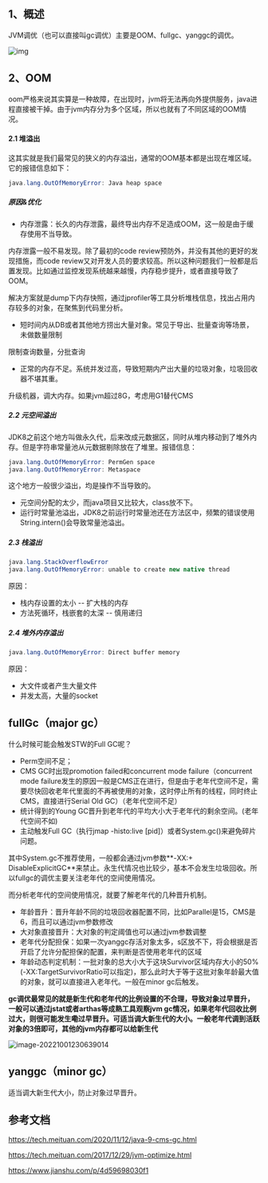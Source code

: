 ## 1、概述

JVM调优（也可以直接叫gc调优）主要是OOM、fullgc、yanggc的调优。

![img](https://yusheng-picgo.oss-cn-beijing.aliyuncs.com/picgo/cac9845d64448288663cdee901b2797f312301.png)

## 2、OOM

oom严格来说其实算是一种故障，在出现时，jvm将无法再向外提供服务，java进程直接被干掉。由于jvm内存分为多个区域，所以也就有了不同区域的OOM情况。

#### 2.1 堆溢出

这其实就是我们最常见的狭义的内存溢出，通常的OOM基本都是出现在堆区域。它的报错信息如下：

```java
java.lang.OutOfMemoryError: Java heap space
```

##### 原因&优化

- 内存泄露：长久的内存泄露，最终导出内存不足造成OOM，这一般是由于缓存使用不当导致。

内存泄露一般不易发现。除了最初的code review预防外，并没有其他的更好的发现措施，而code review又对开发人员的要求较高。所以这种问题我们一般都是后置发现。比如通过监控发现系统越来越慢，内存稳步提升，或者直接导致了OOM。

解决方案就是dump下内存快照，通过jprofiler等工具分析堆栈信息，找出占用内存较多的对象，在聚焦到代码里分析。

- 短时间内从DB或者其他地方捞出大量对象。常见于导出、批量查询等场景，未做数量限制

限制查询数量，分批查询

- 正常的内存不足。系统并发过高，导致短期内产出大量的垃圾对象，垃圾回收器不堪其重。

升级机器，调大内存。如果jvm超过8G，考虑用G1替代CMS

##### 2.2 元空间溢出

JDK8之前这个地方叫做永久代，后来改成元数据区，同时从堆内移动到了堆外内存。但是字符串常量池从元数据剔除放在了堆里。报错信息：

```java
java.lang.OutOfMemoryError: PermGen space
java.lang.OutOfMemoryError: Metaspace
```

这个地方一般很少溢出，均是操作不当导致的。

- 元空间分配的太少，而java项目又比较大，class放不下。
- 运行时常量池溢出，JDK8之前运行时常量池还在方法区中，频繁的错误使用String.intern()会导致常量池溢出。

##### 2.3 栈溢出

```java
java.lang.StackOverflowError
java.lang.OutOfMemoryError: unable to create new native thread
```

原因：

- 栈内存设置的太小 -- 扩大栈的内存
- 方法死循环，栈嵌套的太深  -- 慎用递归

##### 2.4 堆外内存溢出

```java
java.lang.OutOfMemoryError: Direct buffer memory
```

原因：

- 大文件或者产生大量文件
- 并发太高，大量的socket

## fullGc（major gc）

什么时候可能会触发STW的Full GC呢？ 

- Perm空间不足； 
- CMS GC时出现promotion failed和concurrent mode failure（concurrent mode failure发生的原因一般是CMS正在进行，但是由于老年代空间不足，需要尽快回收老年代里面的不再被使用的对象，这时停止所有的线程，同时终止CMS，直接进行Serial Old GC）（老年代空间不足）
-  统计得到的Young GC晋升到老年代的平均大小大于老年代的剩余空间。(老年代空间不如)
- 主动触发Full GC（执行jmap -histo:live [pid]）或者System.gc()来避免碎片问题。

其中System.gc不推荐使用，一般都会通过jvm参数**-XX:+ DisableExplicitGC**来禁止。永生代情况也比较少，基本不会发生垃圾回收。所以fullgc的调优主要关注老年代的空间使用情况。

而分析老年代的空间使用情况，就要了解老年代的几种晋升机制。

- 年龄晋升：晋升年龄不同的垃圾回收器配置不同，比如Parallel是15，CMS是6，而且可以通过jvm参数修改
- 大对象直接晋升：大对象的判定阈值也可以通过jvm参数调整
- 老年代分配担保：如果一次yanggc存活对象太多，s区放不下，将会根据是否开启了允许分配担保的配置，来判断是否使用老年代的区域
- 年龄动态判定机制：一批对象的总大小大于这块Survivor区域内存大小的50%(-XX:TargetSurvivorRatio可以指定)，那么此时大于等于这批对象年龄最大值的对象，就可以直接进入老年代。一般在minor gc后触发。

**gc调优最常见的就是新生代和老年代的比例设置的不合理，导致对象过早晋升，一般可以通过jstat或者arthas等成熟工具观察jvm gc情况，如果老年代回收比例过大，则很可能发生嘞过早晋升。可适当调大新生代的大小。一般老年代调到活跃对象的3倍即可，其他的jvm内存都可以给新生代**

![image-20221001230639014](https://yusheng-picgo.oss-cn-beijing.aliyuncs.com/picgo/image-20221001230639014.png)

## yanggc（minor gc）

适当调大新生代大小，防止对象过早晋升。

## 参考文档

https://tech.meituan.com/2020/11/12/java-9-cms-gc.html

https://tech.meituan.com/2017/12/29/jvm-optimize.html

https://www.jianshu.com/p/4d59698030f1

